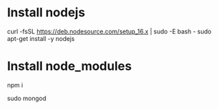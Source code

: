 # Install nodejs
curl -fsSL https://deb.nodesource.com/setup_16.x | sudo -E bash -
sudo apt-get install -y nodejs

# Install node_modules
npm i

sudo mongod
